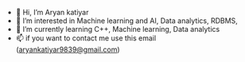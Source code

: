 - 👋 Hi, I’m Aryan katiyar
- 👀 I’m interested in Machine learning and AI, Data analytics, RDBMS, 
- 🌱 I’m currently learning C++, Machine learning, Data analytics
- 📫 if you want to contact me use this email (aryankatiyar9839@gmail.com) 

<!---
Aryan9369/Aryan9369 is a ✨ special ✨ repository because its `README.md` (this file) appears on your GitHub profile.
You can click the Preview link to take a look at your changes.
--->
